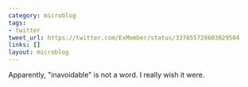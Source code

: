 ```yaml
---
category: microblog
tags:
- twitter
tweet_url: https://twitter.com/ExMember/status/337655728603029504
links: []
layout: microblog
---
```

Apparently, "inavoidable" is not a word. I really wish it were.

